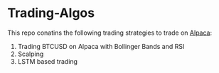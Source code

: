 # Trading-Algos

This repo conatins the following trading strategies to trade on [Alpaca](https://alpaca.markets/):

1. Trading BTCUSD on Alpaca with Bollinger Bands and RSI
2. Scalping
3. LSTM based trading
